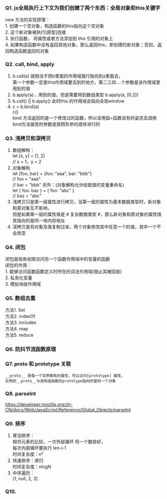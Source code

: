 ### Q1. js全局执行上下文为我们创建了两个东西：全局对象和this关键字
  new 方法的实现原理：  
    1. 创建一个空对象，构造函数的this指向这个空对象   
    2. 这个新对象被执行[原型]连接   
    3. 执行函数， 将属性或者方法添加到 this 引用的对象上   
    4. 如果构造函数中没有返回其他对象，那么返回this，即创建的新对象；否则，返回构造函数返回的对象    

### Q2. call, bind, apply
  1. b.call(a) 就相当于把b里面的作用域强行指向到a里面去，   
  第一个参数一定是this作用域要去到的地方，第二三四....个参数是该作用域里用到的值   
  2. b.apply(a)... 用到的值，但是需要用到数组类型   b.apply(a, [0,2])    
  3. b.call() || b.apply() 此时this 的作用域会指向全局window   
  4. c = b.bind(a)   
     c()   
     bind 方法返回的是一个修改过的函数，所以该用函=函数该有的姿态去调用   
     bind方法接受的参数是按照形参的顺序进行的  

### Q3. 浅拷贝和深拷贝
  1. 数组解构：  
    let [x, y] = [1, 2]   
    // x = 1，y = 2   
  2. 对象解构  
    let {foo, bar} = {foo: "aaa", bar: "bbb"}  
    // foo = "aaa"   
    // bar = "bbb"
    另外：(对象解构允许给赋值的变量重命名)   
    let { foo: baz } = { foo: "abc" }   
    // baz = "abc"   
  3. 浅拷贝只是第一层属性进行拷贝，当第一层的属性为基本数据类型时，新对象和原对象互不影响，   
     但是如果第一层的属性值是 # 复杂数据类型 #，那么新对象和原对象的属性值其指向的是同一块内存地址    
  4. 深拷贝是将对象及值复制过来，两个对象修改其中任意一个的值，其中一个不会改变     

### Q4. 闭包
  闭包是指有权限访问另一个函数作用域中的变量的函数     
  闭包的作用：   
    1. 能够访问函数函数定义时所在的词法作用域(阻止其被回收)   
    2. 私有化变量   
    3. 模拟块级作用域    

### Q5. 数组去重  
  方法1. Set  
  方法2. indexOf  
  方法3. includes  
  方法4. map  
  方法5. reduce  

### Q6. 防抖节流函数原理 

### Q7. __proto__ 和 prototype 关联
    __proto__ 是每一个实例都有的属性，可以访问[prototype] 属性，   
    实例的__proto__与其构造函数的prototype指向的是同一个对象   

### Q8. parseInt
  https://developer.mozilla.org/zh-CN/docs/Web/JavaScript/Reference/Global_Objects/parseInt    

### Q9. 排序
  1. 冒泡排序：    
  相邻元素的比较，一次外层循环 将一个数排好，   
  每次内层循环要执行 len-i-1   
  时间复杂度：n²   
  2. 快速排序：递归   
  时间复杂度：nlogN   
  3. 中序遍历：   
  [1, null, 2, 3]    

### Q10.   